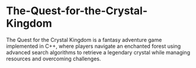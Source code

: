 # The-Quest-for-the-Crystal-Kingdom
The Quest for the Crystal Kingdom is a fantasy adventure game implemented in C++, where players navigate an enchanted forest using advanced search algorithms to retrieve a legendary crystal while managing resources and overcoming challenges.
